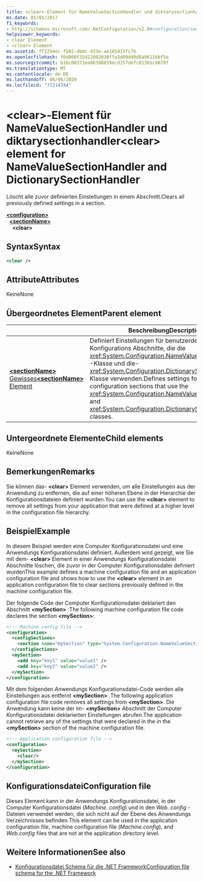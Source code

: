 ```yaml
---
title: <clear>-Element für NameValueSectionHandler und diktarysectionhandler
ms.date: 05/01/2017
f1_keywords:
- http://schemas.microsoft.com/.NetConfiguration/v2.0#configuration/sectionName/clear
helpviewer_keywords:
- clear Element
- <clear> Element
ms.assetid: ff2294ec-fb82-4b0c-933e-ae185433fc7b
ms.openlocfilehash: f6d860f35d22002030ffa3d09dd0d8a96116bf5e
ms.sourcegitcommit: b16c00371ea06398859ecd157defc81301c9070f
ms.translationtype: MT
ms.contentlocale: de-DE
ms.lasthandoff: 06/06/2020
ms.locfileid: "77214744"
---
```

# <a name="clear-element-for-namevaluesectionhandler-and-dictionarysectionhandler"></a><span data-ttu-id="310e8-102">\<clear>-Element für NameValueSectionHandler und diktarysectionhandler</span><span class="sxs-lookup"><span data-stu-id="310e8-102">\<clear> element for NameValueSectionHandler and DictionarySectionHandler</span></span>

<span data-ttu-id="310e8-103">Löscht alle zuvor definierten Einstellungen in einem Abschnitt.</span><span class="sxs-lookup"><span data-stu-id="310e8-103">Clears all previously defined settings in a section.</span></span>

[**\<configuration>**](configuration-element.md)\
&nbsp;&nbsp;[**\<sectionName>**](custom-element-2.md)\
&nbsp;&nbsp;&nbsp;&nbsp;**\<clear>**

## <a name="syntax"></a><span data-ttu-id="310e8-104">Syntax</span><span class="sxs-lookup"><span data-stu-id="310e8-104">Syntax</span></span>

```xml
<clear />
```

## <a name="attributes"></a><span data-ttu-id="310e8-105">Attribute</span><span class="sxs-lookup"><span data-stu-id="310e8-105">Attributes</span></span>

<span data-ttu-id="310e8-106">Keine</span><span class="sxs-lookup"><span data-stu-id="310e8-106">None</span></span>

## <a name="parent-element"></a><span data-ttu-id="310e8-107">Übergeordnetes Element</span><span class="sxs-lookup"><span data-stu-id="310e8-107">Parent element</span></span>

|     | <span data-ttu-id="310e8-108">Beschreibung</span><span class="sxs-lookup"><span data-stu-id="310e8-108">Description</span></span> |
| --- | ------------|
| [<span data-ttu-id="310e8-109">**\<sectionName>** Gewisses</span><span class="sxs-lookup"><span data-stu-id="310e8-109">**\<sectionName>** Element</span></span>](custom-element-2.md) | <span data-ttu-id="310e8-110">Definiert Einstellungen für benutzerdefinierte Konfigurations Abschnitte, die die <xref:System.Configuration.NameValueSectionHandler> -Klasse und die- <xref:System.Configuration.DictionarySectionHandler> Klasse verwenden.</span><span class="sxs-lookup"><span data-stu-id="310e8-110">Defines settings for custom configuration sections that use the <xref:System.Configuration.NameValueSectionHandler> and <xref:System.Configuration.DictionarySectionHandler> classes.</span></span> |

## <a name="child-elements"></a><span data-ttu-id="310e8-111">Untergeordnete Elemente</span><span class="sxs-lookup"><span data-stu-id="310e8-111">Child elements</span></span>

<span data-ttu-id="310e8-112">Keine</span><span class="sxs-lookup"><span data-stu-id="310e8-112">None</span></span>

## <a name="remarks"></a><span data-ttu-id="310e8-113">Bemerkungen</span><span class="sxs-lookup"><span data-stu-id="310e8-113">Remarks</span></span>

<span data-ttu-id="310e8-114">Sie können das- **\<clear>** Element verwenden, um alle Einstellungen aus der Anwendung zu entfernen, die auf einer höheren Ebene in der Hierarchie der Konfigurationsdateien definiert wurden.</span><span class="sxs-lookup"><span data-stu-id="310e8-114">You can use the **\<clear>** element to remove all settings from your application that were defined at a higher level in the configuration file hierarchy.</span></span>

## <a name="example"></a><span data-ttu-id="310e8-115">Beispiel</span><span class="sxs-lookup"><span data-stu-id="310e8-115">Example</span></span>

<span data-ttu-id="310e8-116">In diesem Beispiel werden eine Computer Konfigurationsdatei und eine Anwendungs Konfigurationsdatei definiert. Außerdem wird gezeigt, wie Sie mit dem- **\<clear>** Element in einer Anwendungs Konfigurationsdatei Abschnitte löschen, die zuvor in der Computer Konfigurationsdatei definiert wurden</span><span class="sxs-lookup"><span data-stu-id="310e8-116">This example defines a machine configuration file and an application configuration file and shows how to use the **\<clear>** element in an application configuration file to clear sections previously defined in the machine configuration file.</span></span>

<span data-ttu-id="310e8-117">Der folgende Code der Computer Konfigurationsdatei deklariert den Abschnitt **\<mySection>** :</span><span class="sxs-lookup"><span data-stu-id="310e8-117">The following machine configuration file code declares the section **\<mySection>**:</span></span>

```xml
<!-- Machine.config file -->
<configuration>
  <configSections>
    <section name="mySection" type="System.Configuration.NameValueSectionHandler,System" />
  </configSections>
  <mySection>
    <add key="key1" value="value1" />
    <add key="key2" value="value2" />
  </mySection>
</configuration>
```

<span data-ttu-id="310e8-118">Mit dem folgenden Anwendungs Konfigurationsdatei-Code werden alle Einstellungen aus entfernt **\<mySection>** .</span><span class="sxs-lookup"><span data-stu-id="310e8-118">The following application configuration file code removes all settings from **\<mySection>**.</span></span> <span data-ttu-id="310e8-119">Die Anwendung kann keine der im- **\<mySection>** Abschnitt der Computer Konfigurationsdatei deklarierten Einstellungen abrufen.</span><span class="sxs-lookup"><span data-stu-id="310e8-119">The application cannot retrieve any of the settings that were declared in the in the **\<mySection>** section of the machine configuration file.</span></span>

```xml
<!-- Application configuration file -->
<configuration>
  <mySection>
    <clear/>
  </mySection>
</configuration>
```

## <a name="configuration-file"></a><span data-ttu-id="310e8-120">Konfigurationsdatei</span><span class="sxs-lookup"><span data-stu-id="310e8-120">Configuration file</span></span>

<span data-ttu-id="310e8-121">Dieses Element kann in der Anwendungs Konfigurationsdatei, in der Computer Konfigurationsdatei (*Machine. config*) und in den *Web. config* -Dateien verwendet werden, die sich nicht auf der Ebene des Anwendungs Verzeichnisses befinden.</span><span class="sxs-lookup"><span data-stu-id="310e8-121">This element can be used in the application configuration file, machine configuration file (*Machine.config*), and *Web.config* files that are not at the application directory level.</span></span>

## <a name="see-also"></a><span data-ttu-id="310e8-122">Weitere Informationen</span><span class="sxs-lookup"><span data-stu-id="310e8-122">See also</span></span>

- [<span data-ttu-id="310e8-123">Konfigurationsdatei Schema für die .NET Framework</span><span class="sxs-lookup"><span data-stu-id="310e8-123">Configuration file schema for the .NET Framework</span></span>](index.md)
